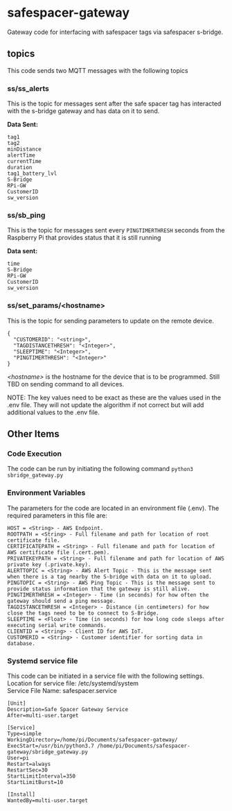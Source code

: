 # safespacer-gateway
Gateway code for interfacing with safespacer tags via safespacer s-bridge.
## topics
This code sends two MQTT messages with the following topics

### ss/ss_alerts
This is the topic for messages sent after the safe spacer tag has interacted with the s-bridge gateway and has data on it to send.

**Data Sent:**
```
tag1
tag2
minDistance
alertTime
currentTime
duration
tag1_battery_lvl
S-Bridge
RPi-GW
CustomerID
sw_version
```
### ss/sb_ping
This is the topic for messages sent every ```PINGTIMERTHRESH``` seconds from the Raspberry Pi that provides status that it is still running

**Data sent:**
```
time
S-Bridge
RPi-GW
CustomerID
sw_version
```
### ss/set_params/\<hostname\>
This is the topic for sending parameters to update on the remote device.

```
{
  "CUSTOMERID": "<string>",
  "TAGDISTANCETHRESH": "<Integer>",
  "SLEEPTIME": "<Integer>",
  "PINGTIMERTHRESH": "<Integer>"
}
```
*\<hostname\>* is the hostname for the device that is to be programmed. Still TBD on sending command to all devices.

NOTE: The key values need to be exact as these are the values used in the .env file. They will not update the algorithm if not correct but will add additional values to the .env file.

## Other Items
### Code Execution
The code can be run by initiating the following command
```python3 sbridge_gateway.py```
### Environment Variables
The parameters for the code are located in an environment file (.env). The required parameters in this file are:
```
HOST = <String> - AWS Endpoint.
ROOTPATH = <String> - Full filename and path for location of root certificate file.
CERTIFICATEPATH = <String> - Full filename and path for location of AWS certificate file (.cert.pem).
PRIVATEKEYPATH = <String> - Full filename and path for location of AWS private key (.private.key).
ALERTTOPIC = <String> - AWS Alert Topic - This is the message sent when there is a tag nearby the S-bridge with data on it to upload.
PINGTOPIC = <String> - AWS Ping Topic - This is the message sent to provide status information that the gateway is still alive.
PINGTIMERTHRESH = <Integer> - Time (in seconds) for how often the gateway should send a ping message.
TAGDISTANCETHRESH = <Integer> - Distance (in centimeters) for how close the tags need to be to connect to S-Bridge.
SLEEPTIME = <Float> - Time (in seconds) for how long code sleeps after executing serial write commands.
CLIENTID = <String> - Client ID for AWS IoT.
CUSTOMERID = <String> - Customer identifier for sorting data in database.
```

### Systemd service file
This code can be initiated in a service file with the following settings.<br>
Location for service file: /etc/systemd/system<br>
Service File Name: safespacer.service<br>

```
[Unit]
Description=Safe Spacer Gateway Service
After=multi-user.target

[Service]
Type=simple
WorkingDirectory=/home/pi/Documents/safespacer-gateway/
ExecStart=/usr/bin/python3.7 /home/pi/Documents/safespacer-gateway/sbridge_gateway.py
User=pi
Restart=always
RestartSec=30
StartLimitInterval=350
StartLimitBurst=10

[Install]
WantedBy=multi-user.target
```

